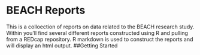 # BEACH Reports

This is a colloection of reports on data related to the BEACH research study.
Within you'll find several different reports constructed using R and pulling from a REDcap repository.
R markdown is used to construct the reports and will display an html output. 
##Getting Started 

